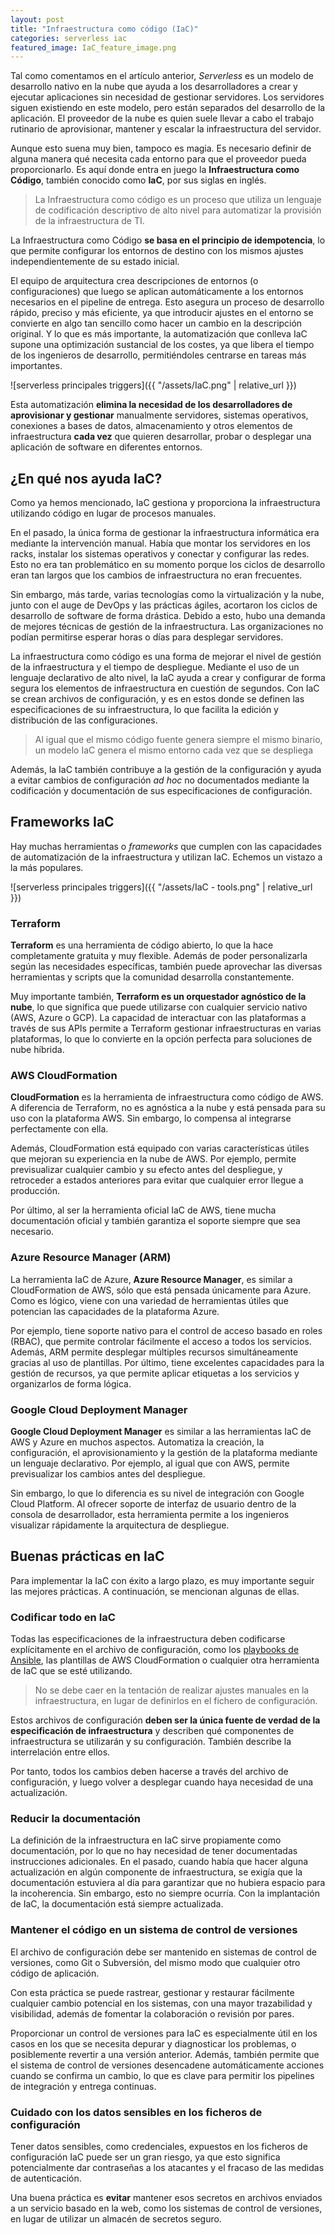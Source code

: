 ```yaml
---
layout: post
title: "Infraestructura como código (IaC)"
categories: serverless iac
featured_image: IaC_feature_image.png
---
```


Tal como comentamos en el artículo anterior, _Serverless_ es un modelo de desarrollo nativo en la nube que ayuda a los desarrolladores a crear y ejecutar aplicaciones sin necesidad de gestionar servidores. Los servidores siguen existiendo en este modelo, pero están separados del desarrollo de la aplicación. El proveedor de la nube es quien suele llevar a cabo el trabajo rutinario de aprovisionar, mantener y escalar la infraestructura del servidor.

Aunque esto suena muy bien, tampoco es magia. Es necesario definir de alguna manera qué necesita cada entorno para que el proveedor pueda proporcionarlo. Es aquí donde entra en juego la **Infraestructura como Código**, también conocido como **IaC**, por sus siglas en inglés.

> La Infraestructura como código es un proceso que utiliza un lenguaje de codificación descriptivo de alto nivel para automatizar la provisión de la infraestructura de TI.

La Infraestructura como Código **se basa en el principio de idempotencia**, lo que permite configurar los entornos de destino con los mismos ajustes independientemente de su estado inicial. 

El equipo de arquitectura crea descripciones de entornos (o configuraciones) que luego se aplican automáticamente a los entornos necesarios en el pipeline de entrega. Esto asegura un proceso de desarrollo rápido, preciso y más eficiente, ya que introducir ajustes en el entorno se convierte en algo tan sencillo como hacer un cambio en la descripción original. 
Y lo que es más importante, la automatización que conlleva IaC supone una optimización sustancial de los costes, ya que libera el tiempo de los ingenieros de desarrollo, permitiéndoles centrarse en tareas más importantes.

![serverless principales triggers]({{ "/assets/IaC.png" | relative_url }})

Esta automatización **elimina la necesidad de los desarrolladores de aprovisionar y gestionar** manualmente servidores, sistemas operativos, conexiones a bases de datos, almacenamiento y otros elementos de infraestructura **cada vez** que quieren desarrollar, probar o desplegar una aplicación de software en diferentes entornos.

## ¿En qué nos ayuda IaC?

Como ya hemos mencionado, IaC gestiona y proporciona la infraestructura utilizando código en lugar de procesos manuales.

En el pasado, la única forma de gestionar la infraestructura informática era mediante la intervención manual. Había que montar los servidores en los racks, instalar los sistemas operativos y conectar y configurar las redes.  Esto no era tan problemático en su momento porque los ciclos de desarrollo eran tan largos que los cambios de infraestructura no eran frecuentes.

Sin embargo, más tarde, varias tecnologías como la virtualización y la nube, junto con el auge de DevOps y las prácticas ágiles, acortaron los ciclos de desarrollo de software de forma drástica. Debido a esto, hubo una demanda de mejores técnicas de gestión de la infraestructura. Las organizaciones no podían permitirse esperar horas o días para desplegar servidores.

La infraestructura como código es una forma de mejorar el nivel de gestión de la infraestructura y el tiempo de despliegue.  Mediante el uso de un lenguaje declarativo de alto nivel, la IaC ayuda a crear y configurar de forma segura los elementos de infraestructura en cuestión de segundos. Con IaC se crean archivos de configuración, y es en estos donde se definen las especificaciones de su infraestructura, lo que facilita la edición y distribución de las configuraciones.

> Al igual que el mismo código fuente genera siempre el mismo binario, un modelo IaC genera el mismo entorno cada vez que se despliega

Además, la IaC también contribuye a la gestión de la configuración y ayuda a evitar cambios de configuración _ad hoc_ no documentados mediante la codificación y documentación de sus especificaciones de configuración.

## Frameworks IaC

Hay muchas herramientas o _frameworks_ que cumplen con las capacidades de automatización de la infraestructura y utilizan IaC. Echemos un vistazo a la más populares.

![serverless principales triggers]({{ "/assets/IaC - tools.png" | relative_url }})

### Terraform

**Terraform** es una herramienta de código abierto, lo que la hace completamente gratuita y muy flexible. Además de poder personalizarla según las necesidades específicas, también puede aprovechar las diversas herramientas y scripts que la comunidad desarrolla constantemente.

Muy importante también, **Terraform es un orquestador agnóstico de la nube**, lo que significa que puede utilizarse con cualquier servicio nativo (AWS, Azure o GCP). La capacidad de interactuar con las plataformas a través de sus APIs permite a Terraform gestionar infraestructuras en varias plataformas, lo que lo convierte en la opción perfecta para soluciones de nube híbrida.

### AWS CloudFormation

**CloudFormation** es la herramienta de infraestructura como código de AWS. A diferencia de Terraform, no es agnóstica a la nube y está pensada para su uso con la plataforma AWS. Sin embargo, lo compensa al integrarse perfectamente con ella.

Además, CloudFormation está equipado con varias características útiles que mejoran su experiencia en la nube de AWS. Por ejemplo, permite previsualizar cualquier cambio y su efecto antes del despliegue, y retroceder a estados anteriores para evitar que cualquier error llegue a producción.

Por último, al ser la herramienta oficial IaC de AWS, tiene mucha documentación oficial y también garantiza el soporte siempre que sea necesario.

### Azure Resource Manager (ARM)

La herramienta IaC de Azure, **Azure Resource Manager**, es similar a CloudFormation de AWS, sólo que está pensada únicamente para Azure. Como es lógico, viene con una variedad de herramientas útiles que potencian las capacidades de la plataforma Azure. 

Por ejemplo, tiene soporte nativo para el control de acceso basado en roles (RBAC), que permite controlar fácilmente el acceso a todos los servicios. Además, ARM permite desplegar múltiples recursos simultáneamente gracias al uso de plantillas. Por último, tiene excelentes capacidades para la gestión de recursos, ya que permite aplicar etiquetas a los servicios y organizarlos de forma lógica.

### Google Cloud Deployment Manager 

**Google Cloud Deployment Manager** es similar a las herramientas IaC de AWS y Azure en muchos aspectos. Automatiza la creación, la configuración, el aprovisionamiento y la gestión de la plataforma mediante un lenguaje declarativo. Por ejemplo, al igual que con AWS, permite previsualizar los cambios antes del despliegue.

Sin embargo, lo que lo diferencia es su nivel de integración con Google Cloud Platform. Al ofrecer soporte de interfaz de usuario dentro de la consola de desarrollador, esta herramienta permite a los ingenieros visualizar rápidamente la arquitectura de despliegue.

## Buenas prácticas en IaC

Para implementar la IaC con éxito a largo plazo, es muy importante seguir las mejores prácticas. A continuación, se mencionan algunas de ellas.

### Codificar todo en IaC

Todas las especificaciones de la infraestructura deben codificarse explícitamente en el archivo de configuración, como los [playbooks de Ansible](https://www.redhat.com/es/topics/automation/what-is-an-ansible-playbook), las plantillas de AWS CloudFormation o cualquier otra herramienta de IaC que se esté utilizando.

> No se debe caer en la tentación de realizar ajustes manuales en la infraestructura, en lugar de definirlos en el fichero de configuración.

Estos archivos de configuración **deben ser la única fuente de verdad de la especificación de infraestructura** y describen qué componentes de infraestructura se utilizarán y su configuración. También describe la interrelación entre ellos.

Por tanto, todos los cambios deben hacerse a través del archivo de configuración, y luego volver a desplegar cuando haya necesidad de una actualización.

### Reducir la documentación

La definición de la infraestructura en IaC sirve propiamente como documentación, por lo que no hay necesidad de tener documentadas instrucciones adicionales. En el pasado, cuando había que hacer alguna actualización en algún componente de infraestructura, se exigía que la documentación estuviera al día para garantizar que no hubiera espacio para la incoherencia. Sin embargo, esto no siempre ocurría. Con la implantación de IaC, la documentación está siempre actualizada.

### Mantener el código en un sistema de control de versiones

El archivo de configuración debe ser mantenido en sistemas de control de versiones, como Git o Subversión, del mismo modo que cualquier otro código de aplicación.

Con esta práctica se puede rastrear, gestionar y restaurar fácilmente cualquier cambio potencial en los sistemas, con una mayor trazabilidad y visibilidad, además de fomentar la colaboración o revisión por pares.

Proporcionar un control de versiones para IaC es especialmente útil en los casos en los que se necesita depurar y diagnosticar los problemas, o posiblemente revertir a una versión anterior. Además, también permite que el sistema de control de versiones desencadene automáticamente acciones cuando se confirma un cambio, lo que es clave para permitir los pipelines de integración y entrega continuas.

### Cuidado con los datos sensibles en los ficheros de configuración

Tener datos sensibles, como credenciales, expuestos en los ficheros de configuración IaC puede ser un gran riesgo, ya que esto significa potencialmente dar contraseñas a los atacantes y el fracaso de las medidas de autenticación. 

Una buena práctica es **evitar** mantener esos secretos en archivos enviados a un servicio basado en la web, como los sistemas de control de versiones, en lugar de utilizar un almacén de secretos seguro.